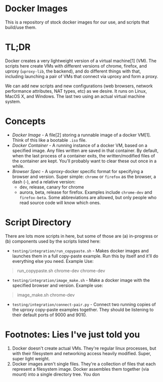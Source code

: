 # Docker Images

This is a repository of stock docker images for our use, and scripts that build/use them.

# TL;DR
  Docker creates a very lightweight version of a virtual machine[1] (VM).  The scripts here create VMs with different versions of chrome, firefox, and uproxy (`uproxy-lib`, the backend), and do different things with that, including launching a pair of VMs that connect via uproxy and form a proxy.
  
  We can add new scripts and new configurations (web browsers, network performance attributes, NAT types, etc) as we desire.  It runs on Linux, MacOS X, and Windows.  The last two using an actual virtual machine system.

# Concepts
 * *Docker Image* - A file[2] storing a runnable image of a docker VM[1].  Think of this like a bootable `.iso` file.
 * *Docker Container* - A running instance of a docker VM, based on a specified image.  Any files written are saved in that container.  By default, when the last process of a container exits, the written/modified files of the container are kept.  You'll probably want to clear these out once in a while.
 * *Browser Spec* - A uproxy-docker specific format for specifying a browser and version.  Super simple: `chrome` or `firefox` as the browser, a dash (-), and a relative version:
   * dev, release, canary for chrome
   * aurora, beta, release for firefox.
   Examples include `chrome-dev` and `firefox-beta`.  Some abbreviations are allowed, but only people who read source code will know which ones.

# Script Directory
 There are lots more scripts in here, but some of those are (a) in-progress or (b) components used by the scripts listed here:
 * `testing/integration/run_copypaste.sh` - Makes docker images and launches them in a full copy-paste example.  Run this by itself and it'll do everything else you need. Example Use:
> run_copypaste.sh chrome-dev chrome-dev

 * `testing/integration/image_make.sh` - Make a docker image with the specified browser and version.  Example use:
> image_make.sh chrome-dev

 * `testing/integration/connect-pair.py` - Connect two running copies of the uproxy copy-paste examples together.  They should be listening to their default ports of 9000 and 9010.
 
# Footnotes: Lies I've just told you
 1. Docker doesn't create actual VMs.  They're regular linux processes, but with their filesystem and networking access heavily modified.  Super, super light weight.
 2. Docker images aren't single files.  They're a collection of files that each represent a filesystem image. Docker assembles them together (via mount) into a single directory tree.  You don
